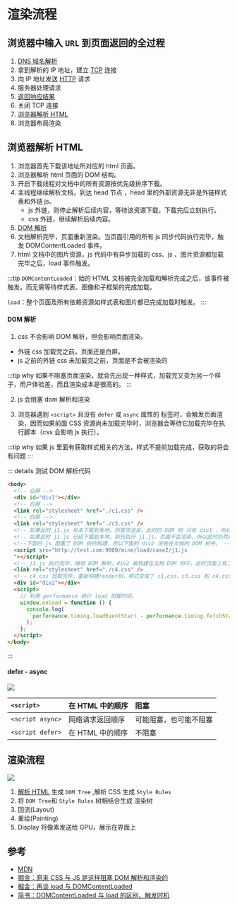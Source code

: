 # 渲染流程

## 浏览器中输入 `URL` 到页面返回的全过程 <br/>

1. [DNS 域名解析](/knowledge/network/dns.md#解析过程)
2. 拿到解析的 IP 地址，建立 [TCP](/knowledge/network/tcp-udp.html#tcp) 连接
3. 向 IP 地址发送 [HTTP](/knowledge/network/http.html) 请求
4. 服务器处理请求
5. [返回响应结果](../network/http-code.md)
6. 关闭 TCP 连接
7. [浏览器解析 HTML](#浏览器解析-html)
8. 浏览器布局渲染

## 浏览器解析 HTML

1. 浏览器首先下载该地址所对应的 html 页面。
2. 浏览器解析 html 页面的 DOM 结构。
3. 开启下载线程对文档中的所有资源按优先级排序下载。
4. 主线程继续解析文档，到达 head 节点 ，head 里的外部资源无非是外链样式表和外链 js。
   - js 外链，则停止解析后续内容，等待该资源下载，下载完后立刻执行。
   - css 外链，继续解析后续内容。
5. [DOM 解析](#dom-解析)
6. 文档解析完毕，页面重新渲染。当页面引用的所有 js 同步代码执行完毕，触发 DOMContentLoaded 事件。
7. html 文档中的图片资源，js 代码中有异步加载的 css、js 、图片资源都加载完毕之后，load 事件触发。

:::tip
`DOMContentLoaded`：始的 HTML 文档被完全加载和解析完成之后，该事件被触发，而无需等待样式表、图像和子框架的完成加载。

`load`：整个页面及所有依赖资源如样式表和图片都已完成加载时触发。
:::

#### DOM 解析

1. css 不会影响 DOM 解析，但会影响页面渲染。

- 外链 css 加载完之前，页面还是白屏。
- js 之前的外链 css 未加载完之前，页面是不会被渲染的

:::tip why
如果不阻塞页面渲染，就会先出现一种样式，加载完又变为另一个样子，用户体验差，而且渲染成本是很高的。
:::

2. js 会阻塞 dom 解析和渲染

3. 浏览器遇到 `<script>` 且没有 `defer` 或 `async` 属性的 标签时，会触发页面渲染，因而如果前面 CSS 资源尚未加载完毕时，浏览器会等待它加载完毕在执行脚本（css 会影响 js 执行）。

:::tip why
如果 js 里面有获取样式相关的方法，样式不提前加载完成，获取的将会有问题
:::

::: details 测试 DOM 解析代码

```html
<body>
  <!-- 白屏 -->
  <div id="div1"></div>
  <!-- 白屏 -->
  <link rel="stylesheet" href="./c1.css" />
  <!-- 白屏 -->
  <link rel="stylesheet" href="./c3.css" />
  <!-- 如果此时 j1.js 尚未下载到本地，则首次渲染，此时的 DOM 树 只有 div1 ，所以页面上只会显示 div1，样式是 c1.css 和 c3.css 的并集。-->
  <!-- 如果此时 j1.js 已经下载到本地，则先执行 j1.js，页面不会渲染，所以此时仍然是白屏。-->
  <!--下面的 js 阻塞了 DOM 树的构建，所以下面的 div2 没有在文档的 DOM 树中。 -->
  <script src="http://test.com:9000/mine/load/case2/j1.js
  "></script>
  <!-- j1.js 执行完毕，继续 DOM 解析，div2 被构建在文档 DOM 树中，此时页面上有了div2 元素，样式仍然是 c1.css 和 c3.css 的并集 -->
  <link rel="stylesheet" href="./c4.css" />
  <!-- c4.css 加载完毕，重新构建render树，样式变成了 c1.css、c3.css 和 c4.css 的并集 -->
  <div id="div2"></div>
  <script>
    // 利用 performance 统计 load 加载时间。
    window.onload = function () {
      console.log(
        performance.timing.loadEventStart - performance.timing.fetchStart
      );
    };
  </script>
</body>
```

:::

#### defer - async

![](https://limy-1309594960.cos.ap-beijing.myqcloud.com/202208271133182_defer_async.png)

| `<script>`       | 在 HTML 中的顺序 | 阻塞                   |
| :--------------- | :--------------- | :--------------------- |
| `<script async>` | 网络请求返回顺序 | 可能阻塞，也可能不阻塞 |
| `<script defer>` | 在 HTML 中的顺序 | 不阻塞                 |

## 渲染流程

![](https://limy-1309594960.cos.ap-beijing.myqcloud.com/202208262219577_render.png)

1. [解析 HTML](#dom-解析) 生成 `DOM Tree` ,解析 CSS 生成 `Style Rules`
2. 将 `DOM Tree`和 `Style Rules` 树相结合生成 渲染树
3. 回流(Layout)
4. 重绘(Painting)
5. Display 将像素发送给 GPU，展示在界面上

## 参考

- [MDN](https://developer.mozilla.org/zh-CN/docs/Web/API/Window/load_event)
- [掘金：原来 CSS 与 JS 是这样阻塞 DOM 解析和渲染的](https://juejin.cn/post/6844903497599549453)
- [掘金：再谈 load 与 DOMContentLoaded](https://juejin.cn/post/6844903623583891469)
- [简书：DOMContentLoaded 与 load 的区别、触发时机](https://www.jianshu.com/p/c3384c315d40)
